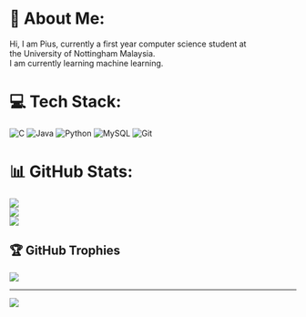 # 💫 About Me:
Hi, I am Pius, currently a first year computer science student at<br>the University of Nottingham Malaysia.<br>I am currently learning machine learning.


# 💻 Tech Stack:
![C](https://img.shields.io/badge/c-%2300599C.svg?style=for-the-badge&logo=c&logoColor=white) ![Java](https://img.shields.io/badge/java-%23ED8B00.svg?style=for-the-badge&logo=openjdk&logoColor=white) ![Python](https://img.shields.io/badge/python-3670A0?style=for-the-badge&logo=python&logoColor=ffdd54) ![MySQL](https://img.shields.io/badge/mysql-4479A1.svg?style=for-the-badge&logo=mysql&logoColor=white) ![Git](https://img.shields.io/badge/git-%23F05033.svg?style=for-the-badge&logo=git&logoColor=white)
# 📊 GitHub Stats:
![](https://github-readme-stats.vercel.app/api?username=Pius0405&theme=radical&hide_border=true&include_all_commits=false&count_private=false)<br/>
![](https://github-readme-streak-stats.herokuapp.com/?user=Pius0405&theme=radical&hide_border=true)<br/>
![](https://github-readme-stats.vercel.app/api/top-langs/?username=Pius0405&theme=radical&hide_border=true&include_all_commits=false&count_private=false&layout=compact)

## 🏆 GitHub Trophies
![](https://github-profile-trophy.vercel.app/?username=Pius0405&theme=radical&no-frame=true&no-bg=false&margin-w=4)

---
[![](https://visitcount.itsvg.in/api?id=Pius0405&icon=0&color=0)](https://visitcount.itsvg.in)

<!-- Proudly created with GPRM ( https://gprm.itsvg.in ) -->

